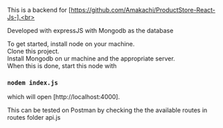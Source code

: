 This is a backend for [https://github.com/Amakachi/ProductStore-React-Js-].<br>

Developed with expressJS with Mongodb as the database<br>

To get started, install node on your machine.<br>
Clone this project.<br>
Install Mongodb on ur machine and the appropriate server.<br>
When this is done, start this node with
### `nodem index.js`
which will open [http://localhost:4000].<br>

This can be tested on Postman by checking the
the available routes in routes folder api.js<br>

